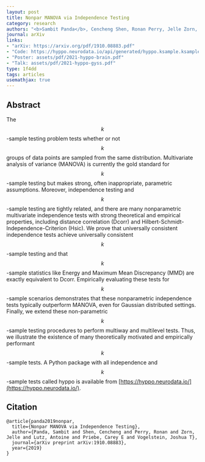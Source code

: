 ```yaml
---
layout: post
title: Nonpar MANOVA via Independence Testing
category: research
authors: "<b>Sambit Panda</b>, Cencheng Shen, Ronan Perry, Jelle Zorn, Antoine Lutz, Carey E. Priebe, and Joshua T. Vogelstein"
journal: arXiv
links:
- "arXiv: https://arxiv.org/pdf/1910.08883.pdf"
- "Code: https://hyppo.neurodata.io/api/generated/hyppo.ksample.ksample#hyppo.ksample.KSample"
- "Poster: assets/pdf/2021-hyppo-brain.pdf"
- "Talk: assets/pdf/2021-hyppo-gyss.pdf"
type: 1f4dd
tags: articles
usemathjax: true
---
```


## Abstract

The $$k$$-sample testing problem tests whether or not $$k$$ groups of data points are sampled from the same distribution. Multivariate analysis of variance (MANOVA) is currently the gold standard for $$k$$-sample testing but makes strong, often inappropriate, parametric assumptions. Moreover, independence testing and $$k$$-sample testing are tightly related, and there are many nonparametric multivariate independence tests with strong theoretical and empirical properties, including distance correlation (Dcorr) and Hilbert-Schmidt-Independence-Criterion (Hsic). We prove that universally consistent independence tests achieve universally consistent $$k$$-sample testing and that $$k$$-sample statistics like Energy and Maximum Mean Discrepancy (MMD) are exactly equivalent to Dcorr. Empirically evaluating these tests for $$k$$-sample scenarios demonstrates that these nonparametric independence tests typically outperform MANOVA, even for Gaussian distributed settings. Finally, we extend these non-parametric $$k$$-sample testing procedures to perform multiway and multilevel tests. Thus, we illustrate the existence of many theoretically motivated and empirically performant $$k$$-sample tests. A Python package with all independence and $$k$$-sample tests called hyppo is available from [https://hyppo.neurodata.io/](https://hyppo.neurodata.io/).

## Citation

```
@article{panda2019nonpar,
  title={Nonpar MANOVA via Independence Testing},
  author={Panda, Sambit and Shen, Cencheng and Perry, Ronan and Zorn, Jelle and Lutz, Antoine and Priebe, Carey E and Vogelstein, Joshua T},
  journal={arXiv preprint arXiv:1910.08883},
  year={2019}
}
```